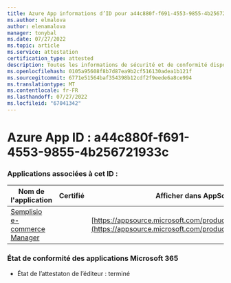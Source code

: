 ```yaml
---
title: Azure App informations d’ID pour a44c880f-f691-4553-9855-4b256721933c
ms.author: elmalova
author: elenamalova
manager: tonybal
ms.date: 07/27/2022
ms.topic: article
ms.service: attestation
certification_type: attested
description: Toutes les informations de sécurité et de conformité disponibles pour a44c880f-f691-4553-9855-4b256721933c.
ms.openlocfilehash: 0105a95608f8b7d87ea9b2cf516130adea1b121f
ms.sourcegitcommit: 6771e51564baf354398b12cdf2f9eede6a8ce994
ms.translationtype: MT
ms.contentlocale: fr-FR
ms.lasthandoff: 07/27/2022
ms.locfileid: "67041342"
---
```

# <a name="azure-app-id-a44c880f-f691-4553-9855-4b256721933c"></a>Azure App ID : a44c880f-f691-4553-9855-4b256721933c


### <a name="apps-associated-with-this-id"></a>Applications associées à cet ID :
| **Nom de l'application** | **Certifié** | **Afficher dans AppSource** |
|--------------|---------------|-----------------------|
| [Semplisio e-commerce Manager](../forward/WA200004286.md) |  | [https://appsource.microsoft.com/product/office/WA200004286](https://appsource.microsoft.com/product/office/WA200004286) |

### <a name="microsoft-365-app-compliance-status"></a>État de conformité des applications Microsoft 365
- État de l’attestaton de l’éditeur : terminé
